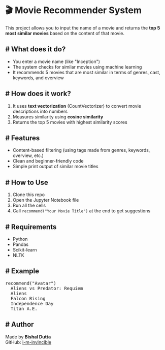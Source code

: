 <h1>🎬 Movie Recommender System</h1>

<p>This project allows you to input the name of a movie and returns the <strong>top 5 most similar movies</strong> based on the content of that movie.</p>

<h2># What does it do?</h2>
<ul>
  <li>You enter a movie name (like "Inception")</li>
  <li>The system checks for similar movies using machine learning</li>
  <li>It recommends 5 movies that are most similar in terms of genres, cast, keywords, and overview</li>
</ul>

<h2># How does it work?</h2>
<ol>
  <li>It uses <strong>text vectorization</strong> (CountVectorizer) to convert movie descriptions into numbers</li>
  <li>Measures similarity using <strong>cosine similarity</strong></li>
  <li>Returns the top 5 movies with highest similarity scores</li>
</ol>

<h2># Features</h2>
<ul>
  <li>Content-based filtering (using tags made from genres, keywords, overview, etc.)</li>
  <li>Clean and beginner-friendly code</li>
  <li>Simple print output of similar movie titles</li>
</ul>

<h2># How to Use</h2>
<ol>
  <li>Clone this repo</li>
  <li>Open the Jupyter Notebook file</li>
  <li>Run all the cells</li>
  <li>Call <code>recommend("Your Movie Title")</code> at the end to get suggestions</li>
</ol>

<h2># Requirements</h2>
<ul>
  <li>Python</li>
  <li>Pandas</li>
  <li>Scikit-learn</li>
  <li>NLTK</li>
</ul>

<h2># Example</h2>
<pre>
recommend("Avatar")
  Aliens vs Predator: Requiem
  Aliens
  Falcon Rising
  Independence Day
  Titan A.E.
</pre>

<h2># Author</h2>
<p>Made by <strong>Bishal Dutta</strong><br>
GitHub: <a href="https://github.com/i-m-invincible" target="_blank">i-m-invincible</a></p>
